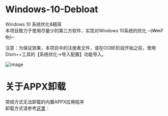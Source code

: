 # Windows-10-Debloat
Windows 10 系统优化&amp;精简  
本项目致力于使用尽量少的第三方软件，实现对Windows 10系统的优化 ~~（Win7化）~~

注意：为保证效果，本项目中的注册表文件，请在OOBE阶段开始之前，使用Dism++工具的【系统优化->导入配置】功能导入。


![image](https://user-images.githubusercontent.com/43743875/128751075-ac7e01e6-2baa-4b3e-90fa-62f369d37050.png)

# 关于APPX卸载
常规方式无法卸载的内置APPX应用程序  
卸载方式请参考[这里](https://leslieyon.gitbook.io/notes/Windows/tong-guo-xiu-gai-nei-zhi-shu-ju-ku-wan-mei-shan-chu-win10-nei-zhi-ying-yong)：
